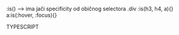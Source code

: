 :is() --> ima jači specificity od običnog selectora
.div :is(h3, h4, a){}
a:is(:hover, :focus){}

TYPESCRIPT
